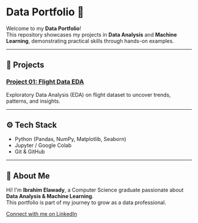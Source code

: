 # Data Portfolio 🚀  

Welcome to my **Data Portfolio**!  
This repository showcases my projects in **Data Analysis** and **Machine Learning**, demonstrating practical skills through hands-on examples.  

---

## 📂 Projects  

### [Project 01: Flight Data EDA](./project_01_flight_eda)  
Exploratory Data Analysis (EDA) on flight dataset to uncover trends, patterns, and insights.  

---

## ⚙️ Tech Stack
- Python (Pandas, NumPy, Matplotlib, Seaborn)  
- Jupyter / Google Colab  
- Git & GitHub  

---

## 📌 About Me  
Hi! I'm **Ibrahim Elawady**, a Computer Science graduate passionate about **Data Analysis & Machine Learning**.  
This portfolio is part of my journey to grow as a data professional.  

[Connect with me on LinkedIn](https://www.linkedin.com/)  
